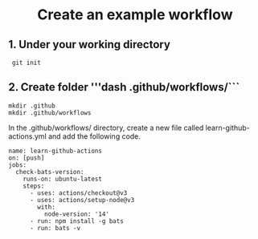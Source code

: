 # <center>Create an example workflow</center>

## 1. Under your working directory

```dash
 git init
```

## 2. Create folder '''dash .github/workflows/```

```dash
mkdir .github
mkdir .github/workflows
```

In the .github/workflows/ directory, create a new file called learn-github-actions.yml and add the following code.

```dash
name: learn-github-actions
on: [push]
jobs:
  check-bats-version:
    runs-on: ubuntu-latest
    steps:
      - uses: actions/checkout@v3
      - uses: actions/setup-node@v3
        with:
          node-version: '14'
      - run: npm install -g bats
      - run: bats -v
```
